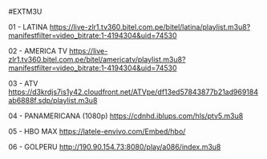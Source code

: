 #EXTM3U 

01 - LATINA
https://live-zlr1.tv360.bitel.com.pe/bitel/latina/playlist.m3u8?manifestfilter=video_bitrate:1-4194304&uid=74530 

02 - AMERICA TV
https://live-zlr1.tv360.bitel.com.pe/bitel/americatv/playlist.m3u8?manifestfilter=video_bitrate:1-4194304&uid=74530 

03 - ATV
https://d3krdjs7is1y42.cloudfront.net/ATVpe/df13ed57843877b21ad969184ab6888f.sdp/playlist.m3u8  

04 - PANAMERICANA (1080p) 
https://cdnhd.iblups.com/hls/ptv5.m3u8

05 - HBO MAX
https://latele-envivo.com/Embed/hbo/

06 - GOLPERU
http://190.90.154.73:8080/play/a086/index.m3u8
